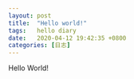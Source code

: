 ```yaml
---
layout: post
title:  "Hello world!"
tags:   hello diary
date:   2020-04-12 19:42:35 +0800
categories: [日志] 
---
```

Hello World!


